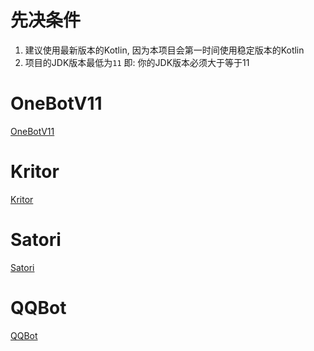 # 先决条件

1. 建议使用最新版本的Kotlin, 因为本项目会第一时间使用稳定版本的Kotlin
2. 项目的JDK版本最低为`11` 即: 你的JDK版本必须大于等于11

# OneBotV11

[OneBotV11](onebot.md)

# Kritor

[Kritor](kritor.md)

# Satori

[Satori](satori.md)

# QQBot

[QQBot](qqbot.md)
